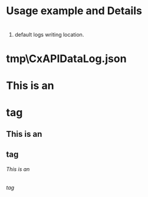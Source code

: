
# Usage example and Details <h1>


1. default logs writing location. 
 # tmp\\CxAPIDataLog.json

# This is an <h1> tag
## This is an <h2> tag
###### This is an <h6> tag
